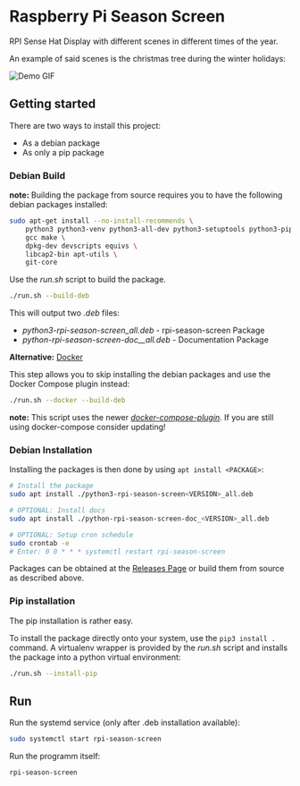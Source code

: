 # Raspberry Pi Season Screen

RPI Sense Hat Display with different scenes in different times of the year.

An example of said scenes is the christmas tree during the winter holidays:

![Demo GIF](./doc/img/demo.gif)

## Getting started

There are two ways to install this project:

* As a debian package
* As only a pip package

### Debian Build

**note:** Building the package from source requires you to have the following debian packages
installed:

```bash
sudo apt-get install --no-install-recommends \
    python3 python3-venv python3-all-dev python3-setuptools python3-pip \
    gcc make \
    dpkg-dev devscripts equivs \
    libcap2-bin apt-utils \
    git-core
```

Use the *run.sh* script to build the package.

```bash
./run.sh --build-deb
```

This will output two *.deb* files:

* *python3-rpi-season-screen<VERSION>_all.deb* - rpi-season-screen Package
* *python-rpi-season-screen-doc_<VERSION>_all.deb* - Documentation Package

**Alternative:** [Docker](https://docs.docker.com/engine/install/debian/)

This step allows you to skip installing the debian packages and use the Docker Compose plugin 
instead:

```bash
./run.sh --docker --build-deb
```

**note:** This script uses the newer
[*docker-compose-plugin*](https://docs.docker.com/compose/install/linux/).
If you are still using docker-compose consider updating!

### Debian Installation

Installing the packages is then done by using `apt install <PACKAGE>`:

```bash
# Install the package
sudo apt install ./python3-rpi-season-screen<VERSION>_all.deb

# OPTIONAL: Install docs
sudo apt install ./python-rpi-season-screen-doc_<VERSION>_all.deb

# OPTIONAL: Setup cron schedule
sudo crontab -e
# Enter: 0 0 * * * systemctl restart rpi-season-screen
```

Packages can be obtained at the
[Releases Page](https://github.com/maxistephan/rpi-season-screen/releases) or build
them from source as described above.

### Pip installation

The pip installation is rather easy.

To install the package directly onto your system, use the `pip3 install .` command.
A virtualenv wrapper is provided by the *run.sh* script and installs the package into a python
virtual environment:

```bash
./run.sh --install-pip
```

## Run

Run the systemd service (only after .deb installation available):

```bash
sudo systemctl start rpi-season-screen
```

Run the programm itself:

```bash
rpi-season-screen
```
